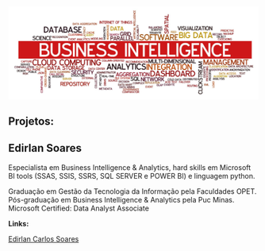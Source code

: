 <p align="center">
  <img src="baner01.jpeg" >
</p>



## Projetos:


## Edirlan Soares
Especialista em Business Intelligence & Analytics, hard skills em Microsoft BI tools (SSAS, SSIS, SSRS, SQL SERVER e POWER BI) e linguagem python.

Graduação em Gestão da Tecnologia da Informação pela Faculdades OPET.
Pós-graduação em Business Intelligence & Analytics pela Puc Minas.
Microsoft Certified: Data Analyst Associate
 


**Links:**

















<div class="badge-base LI-profile-badge" data-locale="pt_BR" data-size="medium" data-theme="light" data-type="VERTICAL" data-vanity="edirlansoares" data-version="v1"><a class="badge-base__link LI-simple-link" href="https://br.linkedin.com/in/edirlansoares?trk=profile-badge">Edirlan Carlos Soares</a></div>
              

